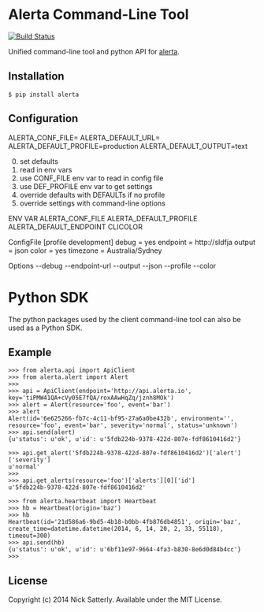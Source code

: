 Alerta Command-Line Tool
========================

[![Build Status](https://travis-ci.org/guardian/alerta.png)](https://travis-ci.org/guardian/alerta)

Unified command-line tool and python API for [alerta](https://github.com/guardian/alerta).

Installation
------------

    $ pip install alerta


Configuration
-------------

ALERTA_CONF_FILE=
ALERTA_DEFAULT_URL=
ALERTA_DEFAULT_PROFILE=production
ALERTA_DEFAULT_OUTPUT=text

0. set defaults
1. read in env vars
2. use CONF_FILE env var to read in config file
3. use DEF_PROFILE env var to get settings
4. override defaults with DEFAULTs if no profile
5. override settings with command-line options

ENV VAR
ALERTA_CONF_FILE
ALERTA_DEFAULT_PROFILE
ALERTA_DEFAULT_ENDPOINT
CLICOLOR

ConfigFile
[profile development]
debug = yes
endpoint = http://sldfja
output = json
color = yes
timezone = Australia/Sydney

Options
--debug
--endpoint-url
--output
--json
--profile
--color


Python SDK
==========

The python packages used by the client command-line tool can also be used as a Python SDK.


Example
-------

    >>> from alerta.api import ApiClient
    >>> from alerta.alert import Alert
    >>>
    >>> api = ApiClient(endpoint='http://api.alerta.io', key='tiPMW41QA+cVy05E7fQA/roxAAwHqZq/jznh8MOk')
    >>> alert = Alert(resource='foo', event='bar')
    >>> alert
    Alert(id='6e625266-fb7c-4c11-bf95-27a6a0be432b', environment='', resource='foo', event='bar', severity='normal', status='unknown')
    >>> api.send(alert)
    {u'status': u'ok', u'id': u'5fdb224b-9378-422d-807e-fdf8610416d2'}

    >>> api.get_alert('5fdb224b-9378-422d-807e-fdf8610416d2')['alert']['severity']
    u'normal'
    >>>
    >>> api.get_alerts(resource='foo')['alerts'][0]['id']
    u'5fdb224b-9378-422d-807e-fdf8610416d2'

    >>> from alerta.heartbeat import Heartbeat
    >>> hb = Heartbeat(origin='baz')
    >>> hb
    Heartbeat(id='21d586a6-9bd5-4b18-b0bb-4fb876db4851', origin='baz', create_time=datetime.datetime(2014, 6, 14, 20, 2, 33, 55118), timeout=300)
    >>> api.send(hb)
    {u'status': u'ok', u'id': u'6bf11e97-9664-4fa3-b830-8e6d0d84b4cc'}
    >>>

License
-------

Copyright (c) 2014 Nick Satterly. Available under the MIT License.

